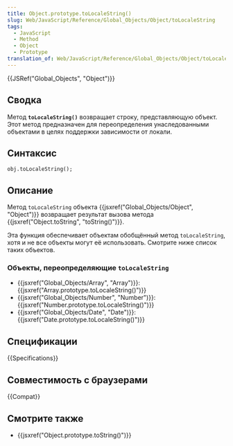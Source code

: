 ```yaml
---
title: Object.prototype.toLocaleString()
slug: Web/JavaScript/Reference/Global_Objects/Object/toLocaleString
tags:
  - JavaScript
  - Method
  - Object
  - Prototype
translation_of: Web/JavaScript/Reference/Global_Objects/Object/toLocaleString
---
```


{{JSRef("Global_Objects", "Object")}}

## Сводка

Метод **`toLocaleString()`** возвращает строку, представляющую объект. Этот метод предназначен для переопределения унаследованными объектами в целях поддержки зависимости от локали.

## Синтаксис

```
obj.toLocaleString();
```

## Описание

Метод `toLocaleString` объекта {{jsxref("Global_Objects/Object", "Object")}} возвращает результат вызова метода {{jsxref("Object.toString", "toString()")}}.

Эта функция обеспечивает объектам обобщённый метод `toLocaleString`, хотя и не все объекты могут её использовать. Смотрите ниже список таких объектов.

### Объекты, переопределяющие `toLocaleString`

- {{jsxref("Global_Objects/Array", "Array")}}: {{jsxref("Array.prototype.toLocaleString()")}}
- {{jsxref("Global_Objects/Number", "Number")}}: {{jsxref("Number.prototype.toLocaleString()")}}
- {{jsxref("Global_Objects/Date", "Date")}}: {{jsxref("Date.prototype.toLocaleString()")}}

## Спецификации

{{Specifications}}

## Совместимость с браузерами

{{Compat}}

## Смотрите также

- {{jsxref("Object.prototype.toString()")}}
